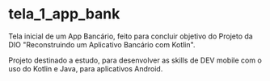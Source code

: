# tela_1_app_bank
Tela inicial de um App Bancário, feito para concluir objetivo do Projeto da DIO "Reconstruindo um Aplicativo Bancário com Kotlin".

Projeto destinado a estudo, para desenvolver as skills de DEV mobile com o uso do Kotlin e Java, para aplicativos Android.
